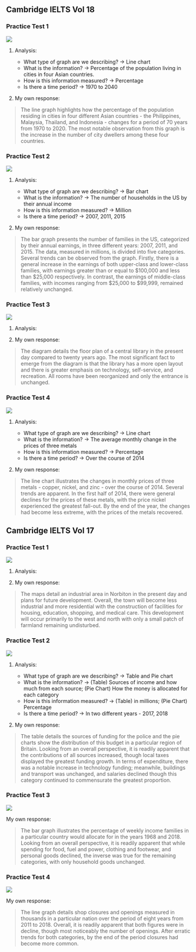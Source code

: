 ## Cambridge IELTS Vol 18
### Practice Test 1

![](../images/posts_images/task1_practice_C18_1.jpg)

1. Analysis:
    * What type of graph are we describing? $\rightarrow$ Line chart
    * What is the information? $\rightarrow$ Percentage of the population living in cities in four Asian countries.
    * How is this information measured? $\rightarrow$ Percentage
    * Is there a time period? $\rightarrow$ 1970 to 2040
   
2. My own response:
<blockquote>
The line graph highlights how the percentage of the population residing in cities in four different Asian countries - the Philippines, Malaysia, Thailand, and Indonesia - changes for a period of 70 years from 1970 to 2020. The most notable observation from this graph is the increase in the number of city dwellers among these four countries.
</blockquote>


### Practice Test 2

![](../images/posts_images/task1_practice_C18_2.jpg)

1. Analysis:
    * What type of graph are we describing? $\rightarrow$ Bar chart
    * What is the information? $\rightarrow$ The number of households in the US by their annual income
    * How is this information measured? $\rightarrow$ Million
    * Is there a time period? $\rightarrow$ 2007, 2011, 2015
   
2. My own response:
<blockquote>
The bar graph presents the number of families in the US, categorized by their annual earnings, in three different years: 2007, 2011, and 2015. The data, measured in millions, is divided into five categories. Several trends can be observed from the graph. Firstly, there is a general increase in the earnings of both upper-class and lower-class families, with earnings greater than or equal to $100,000 and less than $25,000 respectively. In contrast, the earnings of middle-class families, with incomes ranging from $25,000 to $99,999, remained relatively unchanged.
</blockquote>

### Practice Test 3

![](../images/posts_images/task1_practice_C18_3.jpg)

1. Analysis:

2. My own response:
<blockquote>
The diagram details the floor plan of a central library in the present day compared to twenty years ago. The most significant fact to emerge from the diagram is that the library has a more open layout and there is greater emphasis on technology, self-service, and recreation. All rooms have been reorganized and only the entrance is unchanged.
</blockquote>

### Practice Test 4

![](../images/posts_images/task1_practice_C18_4.jpg)

1. Analysis:
    * What type of graph are we describing? $\rightarrow$ Line chart
    * What is the information? $\rightarrow$ The average monthly change in the prices of three metals
    * How is this information measured? $\rightarrow$ Percentage
    * Is there a time period? $\rightarrow$ Over the course of 2014

2. My own response:
<blockquote>
The line chart illustrates the changes in monthly prices of three metals - copper, nickel, and zinc - over the course of 2014. Several trends are apparent. In the first half of 2014, there were general declines for the prices of these metals, with the price nickel experienced the greatest fall-out. By the end of the year, the changes had become less extreme, with the prices of the metals recovered.
</blockquote>

## Cambridge IELTS Vol 17
### Practice Test 1

![](../images/posts_images/task1_practice_C17_1.jpg)

1. Analysis:

2. My own response:
<blockquote>
The maps detail an industrial area in Norbiton in the present day and plans for future development. Overall, the town will become less industrial and more residential with the construction of facilities for housing, education, shopping, and medical care. This development will occur primarily to the west and north with only a small patch of farmland remaining undisturbed.
</blockquote>

### Practice Test 2

![](../images/posts_images/task1_practice_C17_2.jpg)

1. Analysis:
    * What type of graph are we describing? $\rightarrow$ Table and Pie chart
    * What is the information? $\rightarrow$ (Table) Sources of income and how much from each source; (Pie Chart) How the money is allocated for each category
    * How is this information measured? $\rightarrow$ (Table) in millions; (Pie Chart) Percentage
    * Is there a time period? $\rightarrow$ In two different years - 2017, 2018

2. My own response:
<blockquote>
The table details the sources of funding for the police and the pie charts show the distribution of this budget in a particular region of Britain. Looking from an overall perspective, it is readily apparent that the contributions of all sources increased, though local taxes displayed the greatest funding growth. In terms of expenditure, there was a notable increase in technology funding; meanwhile, buildings and transport was unchanged, and salaries declined though this category continued to commensurate the greatest proportion.
</blockquote>

### Practice Test 3

![](../images/posts_images/task1_practice_C17_3.jpg)

My own response:
<blockquote>
The bar graph illustrates the percentage of weekly income families in a particular country would allocate for in the years 1968 and 2018. Looking from an overall perspective, it is readily apparent that while spending for food, fuel and power, clothing and footwear, and personal goods declined, the inverse was true for the remaining categories, with only household goods unchanged.
</blockquote>

### Practice Test 4

![](../images/posts_images/task1_practice_C17_4.jpg)

My own response:
<blockquote>
The line graph details shop closures and openings measured in thousands in a particular nation over the period of eight years from 2011 to 2018. Overall,  it is readily apparent that both figures were in decline, though most noticeably the number of openings. After erratic trends for both categories, by the end of the period closures had become more common.
</blockquote>
